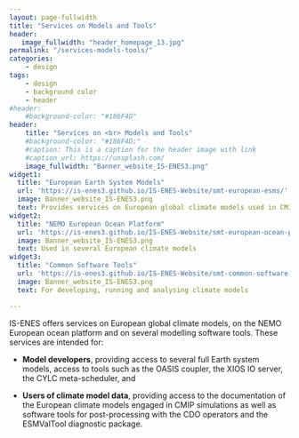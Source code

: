 ```yaml
---
layout: page-fullwidth
title: "Services on Models and Tools"
header:
   image_fullwidth: "header_homepage_13.jpg"
permalink: "/services-models-tools/"
categories:
    - design
tags:
    - design
    - background color
    - header
#header:
    #background-color: "#186F4D"
header:
    title: "Services on <br> Models and Tools"
    #background-color: "#186F4D;"
    #caption: This is a caption for the header image with link
    #caption_url: https://unsplash.com/
    image_fullwidth: "Banner_website_IS-ENES3.png"
widget1:
  title: "European Earth System Models"
  url: 'https://is-enes3.github.io/IS-ENES-Website/smt-european-esms/'
  image: Banner_website_IS-ENES3.png
  text: Provides services on European global climate models used in CMIP
widget2:
  title: "NEMO European Ocean Platform"
  url: 'https://is-enes3.github.io/IS-ENES-Website/smt-european-ocean-platform/'
  image: Banner_website_IS-ENES3.png
  text: Used in several European climate models
widget3:
  title: "Common Software Tools"
  url: 'https://is-enes3.github.io/IS-ENES-Website/smt-common-software-tools/'
  image: Banner_website_IS-ENES3.png
  text: For developing, running and analysing climate models

---
```


IS-ENES offers services on European global climate models, on the NEMO European ocean platform and on several modelling software tools. These services are intended for:

- **Model developers**, providing access to several full Earth system models, access to tools such as the OASIS coupler, the XIOS IO server, the CYLC meta-scheduler, and

- **Users of climate model data**, providing access to the documentation of the European climate models engaged in CMIP simulations as well as software tools for post-processing with the CDO operators and the ESMValTool diagnostic package. 

